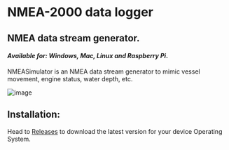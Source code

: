 # NMEA-2000 data logger

## NMEA data stream generator.

#### _Available for: Windows, Mac, Linux and Raspberry Pi_.

NMEASimulator is an NMEA data stream generator to mimic vessel movement, engine status, water depth, etc.


![image](https://user-images.githubusercontent.com/38519157/75314330-55c95380-58af-11ea-887c-392dcccbea3a.png)


Installation:
-------------


Head to [Releases](https://github.com/panaaj/nmeasimulator/releases) to download the latest version for
your device Operating System.

